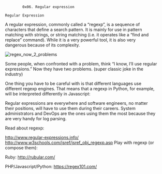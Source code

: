 			0x06. Regular expression

	Regular Expression

A regular expression, commonly called a “regexp”, is a sequence of characters that define a search pattern.  It is mainly for use in pattern matching with strings, or string matching (i.e. it operates like a “find and replace” command). While it is a very powerful tool, it is also very dangerous because of its complexity.

![regex_now_2_problems](https://user-images.githubusercontent.com/109985883/236061127-4c9ff4f9-68de-4717-bb30-152698d56a9d.jpg)

Some people, when confronted with a problem, think “I know, I’ll use regular expressions.”   Now they have two problems. (super classic joke in the industry)

One thing you have to be careful with is that different languages use different regexp engines. That means that a regexp in Python, for example, will be interpreted differently in Javascript:

Regular expressions are everywhere and software engineers, no matter their positions, will have to use them during their careers. System administrators and DevOps are the ones using them the most because they are very handy for log parsing.

Read about regexp:

http://www.regular-expressions.info/
http://www.w3schools.com/jsref/jsref_obj_regexp.asp Play with regexp (or compose them):

Ruby: http://rubular.com/

PHP/Javascript/Python: https://regex101.com/
